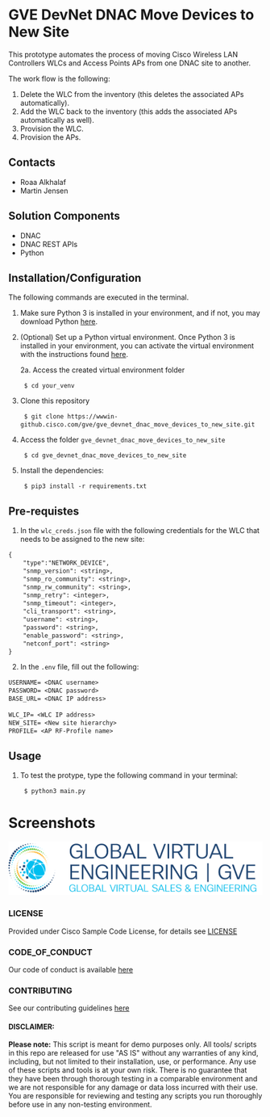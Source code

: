 # GVE DevNet DNAC Move Devices to New Site
This prototype automates the process of moving Cisco Wireless LAN Controllers WLCs and Access Points APs from one DNAC site to another. 

The work flow is the following:
1. Delete the WLC from the inventory (this deletes the associated APs automatically).
2. Add the WLC back to the inventory (this adds the associated APs automatically as well). 
3. Provision the WLC.
4. Provision the APs.

## Contacts
* Roaa Alkhalaf
* Martin Jensen

## Solution Components
* DNAC
* DNAC REST APIs
* Python


## Installation/Configuration

The following commands are executed in the terminal.

1. Make sure Python 3 is installed in your environment, and if not, you may download Python [here](https://www.python.org/downloads/). 

2. (Optional) Set up a Python virtual environment. Once Python 3 is installed in your environment, you can activate the virtual environment with the instructions found [here](https://docs.python.org/3/tutorial/venv.html). 

    2a. Access the created virtual environment folder

        $ cd your_venv

3. Clone this repository

        $ git clone https://wwwin-github.cisco.com/gve/gve_devnet_dnac_move_devices_to_new_site.git


4. Access the folder `gve_devnet_dnac_move_devices_to_new_site`

        $ cd gve_devnet_dnac_move_devices_to_new_site

5. Install the dependencies:

        $ pip3 install -r requirements.txt


## Pre-requistes 
1. In the `wlc_creds.json` file with the following credentials for the WLC that needs to be assigned to the new site: 
```
{
    "type":"NETWORK_DEVICE",
    "snmp_version": <string>,
    "snmp_ro_community": <string>,
    "snmp_rw_community": <string>,
    "snmp_retry": <integer>,
    "snmp_timeout": <integer>,
    "cli_transport": <string>,
    "username": <string>,
    "password": <string>,
    "enable_password": <string>,
    "netconf_port": <string>
}
```
2. In the `.env` file, fill out the following:

```
USERNAME= <DNAC username>
PASSWORD= <DNAC password>
BASE_URL= <DNAC IP address>

WLC_IP= <WLC IP address>
NEW_SITE= <New site hierarchy>
PROFILE= <AP RF-Profile name>

```
## Usage
1. To test the protype, type the following command in your terminal:

        $ python3 main.py

#
# Screenshots

![/IMAGES/0image.png](/IMAGES/0image.png)

### LICENSE

Provided under Cisco Sample Code License, for details see [LICENSE](LICENSE.md)

### CODE_OF_CONDUCT

Our code of conduct is available [here](CODE_OF_CONDUCT.md)

### CONTRIBUTING

See our contributing guidelines [here](CONTRIBUTING.md)

#### DISCLAIMER:
<b>Please note:</b> This script is meant for demo purposes only. All tools/ scripts in this repo are released for use "AS IS" without any warranties of any kind, including, but not limited to their installation, use, or performance. Any use of these scripts and tools is at your own risk. There is no guarantee that they have been through thorough testing in a comparable environment and we are not responsible for any damage or data loss incurred with their use.
You are responsible for reviewing and testing any scripts you run thoroughly before use in any non-testing environment.